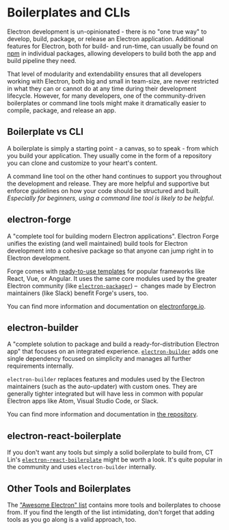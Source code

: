 # Boilerplates and CLIs

Electron development is un-opinionated - there is no "one true way" to develop,
build, package, or release an Electron application. Additional features for
Electron, both for build- and run-time, can usually be found on
[npm](https://www.npmjs.com/search?q=electron) in individual packages, allowing developers to build both
the app and build pipeline they need.

That level of modularity and extendability ensures that all developers working
with Electron, both big and small in team-size, are never restricted in what
they can or cannot do at any time during their development lifecycle. However,
for many developers, one of the community-driven boilerplates or command line
tools might make it dramatically easier to compile, package, and release an
app.

## Boilerplate vs CLI

A boilerplate is simply a starting point - a canvas, so to speak - from which
you build your application. They usually come in the form of a repository you
can clone and customize to your heart's content.

A command line tool on the other hand continues to support you throughout the
development and release. They are more helpful and supportive but enforce
guidelines on how your code should be structured and built. *Especially for
beginners, using a command line tool is likely to be helpful*.

## electron-forge

A "complete tool for building modern Electron applications". Electron Forge
unifies the existing (and well maintained) build tools for Electron development
into a cohesive package so that anyone can jump right in to Electron
development.

Forge comes with [ready-to-use templates](https://electronforge.io/templates) for popular
frameworks like React, Vue, or Angular. It uses the same core modules used by the
greater Electron community (like [`electron-packager`](https://github.com/electron-userland/electron-packager)) – 
changes made by Electron maintainers (like Slack) benefit Forge's users, too.

You can find more information and documentation on [electronforge.io](https://electronforge.io/).

## electron-builder

A "complete solution to package and build a ready-for-distribution Electron app"
that focuses on an integrated experience. [`electron-builder`](https://github.com/electron-userland/electron-builder) adds one
single dependency focused on simplicity and manages all further requirements
internally.

`electron-builder` replaces features and modules used by the Electron
maintainers (such as the auto-updater) with custom ones. They are generally
tighter integrated but will have less in common with popular Electron apps
like Atom, Visual Studio Code, or Slack.

You can find more information and documentation in [the repository](https://github.com/electron-userland/electron-builder).

## electron-react-boilerplate

If you don't want any tools but simply a solid boilerplate to build from,
CT Lin's [`electron-react-boilerplate`](https://github.com/chentsulin/electron-react-boilerplate) might be worth
a look. It's quite popular in the community and uses `electron-builder`
internally.

## Other Tools and Boilerplates

The ["Awesome Electron" list](https://github.com/sindresorhus/awesome-electron#boilerplates) contains more tools and boilerplates
to choose from. If you find the length of the list intimidating, don't
forget that adding tools as you go along is a valid approach, too.
